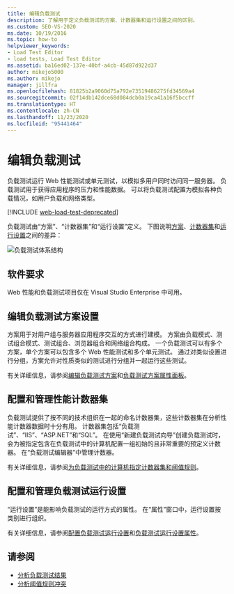 ```yaml
---
title: 编辑负载测试
description: 了解用于定义负载测试的方案、计数器集和运行设置之间的区别。
ms.custom: SEO-VS-2020
ms.date: 10/19/2016
ms.topic: how-to
helpviewer_keywords:
- Load Test Editor
- load tests, Load Test Editor
ms.assetid: ba16ed02-137e-40bf-a4cb-45d87d922d37
author: mikejo5000
ms.author: mikejo
manager: jillfra
ms.openlocfilehash: 81825b2a9060d75a792e73519486275fd34569a4
ms.sourcegitcommit: 02f14db142dce68d084dcb0a19ca41a16f5bccff
ms.translationtype: HT
ms.contentlocale: zh-CN
ms.lasthandoff: 11/23/2020
ms.locfileid: "95441464"
---
```

# <a name="edit-load-tests"></a>编辑负载测试

负载测试运行 Web 性能测试或单元测试，以模拟多用户同时访问同一服务器。 负载测试用于获得应用程序的压力和性能数据。 可以将负载测试配置为模拟各种负载情况，如用户负载和网络类型。

[!INCLUDE [web-load-test-deprecated](includes/web-load-test-deprecated.md)]

负载测试由“方案”、“计数器集”和“运行设置”定义。 下图说明[方案](../test/edit-load-test-scenarios.md)、[计数器集](../test/specify-counter-sets-and-threshold-rules-for-load-testing.md)和[运行设置](../test/load-test-run-settings-properties.md)之间的差异：

![负载测试体系结构](../test/media/load_test_editor.png)

## <a name="software-requirements"></a>软件要求

Web 性能和负载测试项目仅在 Visual Studio Enterprise 中可用。

## <a name="edit-load-test-scenario-settings"></a>编辑负载测试方案设置

方案用于对用户组与服务器应用程序交互的方式进行建模。 方案由负载模式、测试组合模式、测试组合、浏览器组合和网络组合构成。 一个负载测试可以有多个方案，单个方案可以包含多个 Web 性能测试和多个单元测试。 通过对类似设置进行分组，方案允许对性质类似的测试进行分组并一起运行这些测试。

有关详细信息，请参阅[编辑负载测试方案](../test/edit-load-test-scenarios.md)和[负载测试方案属性面板](../test/load-test-scenario-properties.md)。

## <a name="configure-and-manage-performance-counter-sets"></a>配置和管理性能计数器集

负载测试提供了按不同的技术组织在一起的命名计数器集，这些计数器集在分析性能计数器数据时十分有用。 计数器集包括“负载测试”、“IIS”、“ASP.NET”和“SQL”。 在使用“新建负载测试向导”创建负载测试时，会为被指定包含在负载测试中的计算机配置一组初始的且非常重要的预定义计数器。 在“负载测试编辑器”中管理计数器。

有关详细信息，请参阅[为负载测试中的计算机指定计数器集和阈值规则](../test/specify-counter-sets-and-threshold-rules-for-load-testing.md)。

## <a name="configure-and-manage-load-test-run-settings"></a>配置和管理负载测试运行设置

“运行设置”是能影响负载测试的运行方式的属性。 在“属性”窗口中，运行设置按类别进行组织。

有关详细信息，请参阅[配置负载测试运行设置](../test/configure-load-test-run-settings.md)和[负载测试运行设置属性](../test/load-test-run-settings-properties.md)。

## <a name="see-also"></a>请参阅

- [分析负载测试结果](../test/analyze-load-test-results-using-the-load-test-analyzer.md)
- [分析阈值规则冲突](../test/analyze-threshold-rule-violations-in-load-tests.md)
